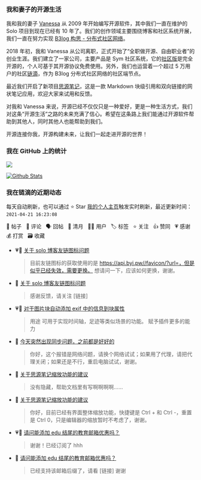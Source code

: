 ### 我和妻子的开源生活

我和我的妻子 [Vanessa](https://github.com/Vanessa219) 从 2009 年开始编写开源软件，其中我们一直在维护的 Solo 项目到现在已经有 10 年了。我们的创作领域主要围绕博客和社区系统开展，我们一直在努力实现 [B3log 构思 - 分布式社区网络](https://ld246.com/article/1546941897596)。

2018 年初，我和 Vanessa 从公司离职，正式开始了“全职做开源、自由职业者”的创业生涯。我们建立了一家公司，主要产品是 Sym 社区系统，它的[社区版](https://github.com/88250/symphony)是完全开源的，个人可基于其开源协议免费使用。另外，我们也运营着一个超过 5 万用户的社区[链滴](https://ld246.com)，作为 B3log 分布式社区网络的社区端节点。

最近我们开启了新项目[思源笔记](https://github.com/siyuan-note/siyuan)，这是一款 Markdown 块级引用和双向链接的网状笔记应用，欢迎大家来试用和反馈。

对我和 Vanessa 来说，开源已经不仅仅只是一种爱好，更是一种生活方式，我们对这条“开源生活”之路的未来充满了信心。希望在这条路上我们能通过开源软件帮助到其他人，同时其他人也能帮助到我们。

开源连接你我，开源构建未来，让我们一起走进开源的世界！

### 我在 GitHub 上的统计

<a title="Hits" target="_blank" href="https://github.com/88250/88250"><img src="https://hits.b3log.org/88250/88250.svg"></a>

[![Github Stats](https://github-readme-stats.vercel.app/api?username=88250&theme=tokyonight&show_icons=true)](https://github.com/88250)

<!--events start -->

### 我在链滴的近期动态

每天自动刷新，也可以通过 ⭐️ Star [我的个人主页](https://github.com/88250/88250)触发实时刷新，最近更新时间：`2021-04-21 16:23:08`

📝 帖子 &nbsp; 💬 评论 &nbsp; 🗣 回帖 &nbsp; 🌙 清月 &nbsp; 👨‍💻 用户 &nbsp; 🏷️ 标签 &nbsp; ⭐️ 关注 &nbsp; 👍 赞同 &nbsp; 💗 感谢 &nbsp; 💰 打赏 &nbsp; 🗃 收藏

* 💗📝 [关于 solo 博客友链图标问题](https://ld246.com/article/1618937992493)

  > 目前友链图标的获取使用的是 https://api.byi.pw//favicon/?url=，但是似乎已经失效，需要更换。 想请问一下，应该如何更换，谢谢。
* 💬 [关于 solo 博客友链图标问题](https://ld246.com/article/1618937992493/comment/1618964763064#comments)

  > 感谢反馈，请关注 [链接]
* 💗📝 [对于图片块自动添加 exif 中的信息到块属性](https://ld246.com/article/1618889035547)

  > 用途 可用于实现时间轴，足迹等类似场景的功能。 赋予插件更多的能力
* 💬 [今天突然出现同步问题，之前都是好好的](https://ld246.com/article/1618889405614/comment/1618895859863#comments)

  > 你好，这个报错是网络问题，请换个网络试试；如果用了代理，请把代理关闭；如果还是不行，重启电脑试试，谢谢。
* 💬 [关于思源笔记缩放功能的建议](https://ld246.com/article/1618882658144/comment/1618895789069#comments)

  > 没有隐藏，帮助文档里有写啊啊啊啊……
* 💬 [关于思源笔记缩放功能的建议](https://ld246.com/article/1618882658144/comment/1618882973056#comments)

  > 你好，目前已经有界面整体缩放功能，快捷键是 Ctrl + 和 Ctrl -，重置是 Ctrl 0，只是编辑器的缩放暂时不考虑了，谢谢。
* 💗💬 [请问能添加 edu 结尾的教育邮箱优惠吗？](https://ld246.com/article/1618331115781/comment/1618881277343#comments)

  > 谢谢！已经订阅了 hhh
* 💬 [请问能添加 edu 结尾的教育邮箱优惠吗？](https://ld246.com/article/1618331115781/comment/1618880785337#comments)

  > 已经支持该邮箱后缀了，请看 [链接] 谢谢


<!--events end -->
